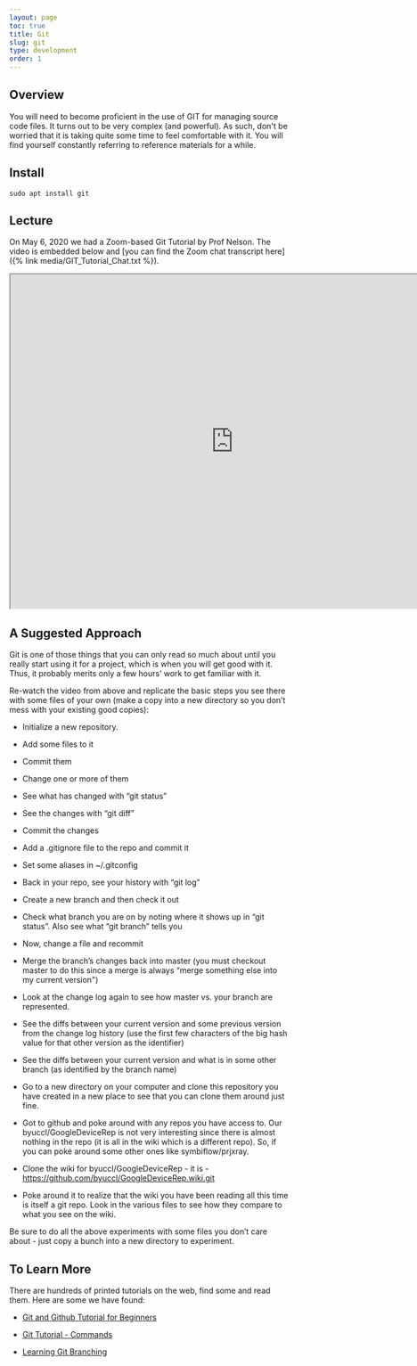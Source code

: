 ```yaml
---
layout: page
toc: true
title: Git
slug: git
type: development
order: 1
---
```



## Overview

You will need to become proficient in the use of GIT for managing source code files.  It turns out to be very complex (and powerful).  As such, don't be worried that it is taking quite some time to feel comfortable with it. You will find yourself constantly referring to reference materials for a while.

## Install
```
sudo apt install git
```

## Lecture

On May 6, 2020 we had a Zoom-based Git Tutorial by Prof Nelson.  The video is embedded below and [you can find the Zoom chat transcript here]({% link media/GIT_Tutorial_Chat.txt %}).

<iframe width="800" height="600"
src="https://www.youtube.com/embed/sh_YkYK5p0o">
</iframe>

## A Suggested Approach

Git is one of those things that you can only read so much about until you really start using it for a project, which is when you will get good with it.  Thus, it probably merits only a few hours’ work to get familiar with it.  

Re-watch the video from above and replicate the basic steps you see there with some files of your own (make a copy into a new directory so you don’t mess with your existing good copies):

- Initialize a new repository.

- Add some files to it
- Commit them

- Change one or more of them
- See what has changed with “git status”
- See the changes with “git diff”
- Commit the changes

- Add a .gitignore file to the repo and commit it
- Set some aliases in ~/.gitconfig

- Back in your repo, see your history with “git log”

- Create a new branch and then check it out
- Check what branch you are on by noting where it shows up in “git status”.  Also see what “git branch” tells you
- Now, change a file and recommit
- Merge the branch’s changes back into master (you must checkout master to do this since a merge is always “merge something else into my current version")

- Look at the change log again to see how master vs. your branch are represented.
- See the diffs between your current version and some previous version from the change log history (use the first few characters of the big hash value for that other version as the identifier)
- See the diffs between your current version and what is in some other branch (as identified by the branch name)

- Go to a new directory on your computer and clone this repository you have created in a new place to see that you can clone them around just fine.

- Got to github and poke around with any repos you have access to.  Our byuccl/GoogleDeviceRep is not very interesting since there is almost nothing in the repo (it is all in the wiki which is a different repo).  So, if you can poke around some other ones like symbiflow/prjxray.

- Clone the wiki for byuccl/GoogleDeviceRep - it is - https://github.com/byuccl/GoogleDeviceRep.wiki.git
- Poke around it to realize that the wiki you have been reading all this time is itself a git repo.  Look in the various files to see how they compare to what you see on the wiki.

Be sure to do all the above experiments with some files you don’t care about - just copy a bunch into a new directory to experiment. 

## To Learn More


There are hundreds of printed tutorials on the web, find some and read them.  Here are some we have found:

- [Git and Github Tutorial for Beginners](https://product.hubspot.com/blog/git-and-github-tutorial-for-beginners)

- [Git Tutorial - Commands](https://www.edureka.co/blog/git-tutorial/)

- [Learning Git Branching](https://learngitbranching.js.org/?locale=en_US)

